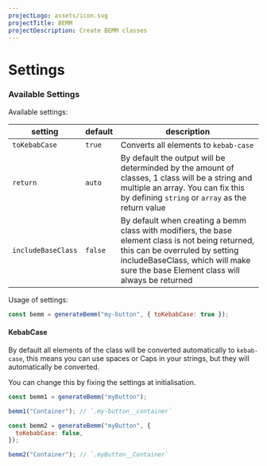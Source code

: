 ```yaml
---
projectLogo: assets/icon.svg
projectTitle: BEMM
projectDescription: Create BEMM classes
---
```


# Settings

### Available Settings

Available settings:

| setting       | default | description                                                                                                                                                                              |
| ------------- | ------- | ---------------------------------------------------------------------------------------------------------------------------------------------------------------------------------------- |
| `toKebabCase` | `true`  | Converts all elements to `kebab-case`                                                                                                                                                    |
| `return`      | `auto`  | By default the output will be determinded by the amount of classes, 1 class will be a string and multiple an array. You can fix this by defining `string` or `array` as the return value |
| `includeBaseClass` | `false` | By default when creating a bemm class with modifiers, the base element class is not being returned, this can be overruled by setting includeBaseClass, which will make sure the base Element class will always be returned |

Usage of settings:

```js
const bemm = generateBemm("my-button", { toKebabCase: true });
```

#### KebabCase

By default all elements of the class will be converted automatically to `kebab-case`, this means you can use spaces or Caps in your strings, but they will automatically be converted.

You can change this by fixing the settings at initialisation.

```js
const bemm1 = generateBemm("myButton");

bemm1("Container"); // `.my-button__container`

const bemm2 = generateBemm("myButton", {
  toKebabCase: false,
});

bemm2("Container"); // `.myButton__Container`
```
